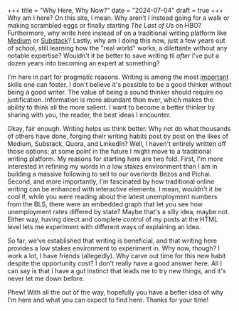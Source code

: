 +++
title = "Why Here, Why Now?"
date = "2024-07-04"
draft = true
+++
Why am I here? On this site, I mean. Why aren't I instead going for a walk or making scrambled eggs or finally starting *The Last of Us* on HBO? Furthermore, why write here instead of on a traditional writing platform like [Medium](https://medium.com/) or [Substack](https://substack.com/)? Lastly, why am I doing this now, just a few years out of school, still learning how the "real world" works, a dilettante without any notable expertise? Wouldn't it be better to save writing til *after* I've put a dozen years into becoming an expert at something?

I'm here in part for pragmatic reasons. Writing is among the most [important](https://essay.app/guide#why-bother) skills one can foster. I don't believe it's possible to be a good thinker without being a good writer. The value of being a sound thinker should require no justification. Information is more abundant than ever, which makes the ability to think all the more salient. I want to become a better thinker by sharing with you, the reader, the best ideas I encounter.

Okay, fair enough. Writing helps us think better. Why not do what thousands of others have done, forging their writing habits post by post on the likes of Medium, Substack, Quora, and LinkedIn? Well, I haven't entirely written off those options; at some point in the future I might move to a traditional writing platform. My reasons for starting here are two fold. First, I'm more interested in refining my words in a low stakes environment than I am in building a massive following to sell to our overlords Bezos and Pichai. Second, and more importantly, I'm fascinated by how traditional online writing can be enhanced with interactive elements. I mean, wouldn't it be cool if, while you were reading about the latest unemployment numbers from the BLS, there were an embedded graph that let you see how unemployment rates differed by state? Maybe that's a silly idea, maybe not. Either way, having direct and complete control of my posts at the HTML level lets me experiment with different ways of explaining an idea.

So far, we've established that writing is beneficial, and that writing here provides a low stakes environment to experiment in. Why now, though? I work a lot, I have friends (allegedly). Why carve out time for this new habit despite the opportunity cost? I don't really have a good answer here. All I can say is that I have a gut instinct that leads me to try new things, and it's never let me down before.

Phew! With all the out of the way, hopefully you have a better idea of why I'm here and what you can expect to find here. Thanks for your time!

